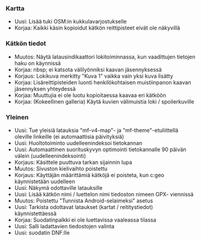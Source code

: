 
### Kartta
- Uusi: Lisää tuki OSM:in kukkulavarjostukselle
- Korjaa: Kaikki käsin kopioidut kätkön reittipisteet eivät ole näkyvillä

### Kätkön tiedot
- Muutos: Näytä latausindikaattori lokitoiminnassa, kun vaadittujen tietojen haku on käynnissä
- Korjaa: nbsp; ei katsota välilyönniksi kaavan jäsennyksessä
- Korjaus: Lokikuva merkitty "Kuva 1" vaikka vain yksi kuva lisätty
- Korjaa: Lisäreittipisteiden luonti henkilökohtaisen muistiinpanon kaavan jäsennyksen yhteydessä
- Korjaa: Muuttujia ei ole luotu kopioitaessa kaavaa eri kätköön
- Korjaa: (Kokeellinen galleria) Käytä kuvien välimuistia loki / spoilerkuville

### Yleinen
- Uusi: Tue yleisiä latauksia "mf-v4-map"- ja "mf-theme"-etuliittellä oleville linkeille (ei automaattisia päivityksiä)
- Uusi: Huoltotoiminto uudelleenindeksoi tietokannan
- Uusi: Automaattinen suorituskyvyn optimointi tietokannalle 90 päivän välein (uudelleenindeksointi)
- Korjaus: Käsittele puuttuva tarkan sijainnin lupa
- Muutos: Sivuston kielivaihto poistettu
- Korjaus: Käyttäjän määrittämiä kätköjä ei poisteta, kun c:geo käynnistetään uudelleen
- Uusi: Näkymä odottaville latauksille
- Uusi: Lisää kätkön nimi / luettelon nimi tiedoston nimeen GPX- viennissä
- Muutos: Poistettu "Tunnista Android-selaimeksi" asetus
- Uusi: Tarkista odottavat lataukset (kartat / reititystiedot) käynnistettäessä
- Korjaa: Suodatinpalkki ei ole luettavissa vaaleassa tilassa
- Uusi: Salli ladattavien tiedostojen valinta
- Uusi: suodatin DNF:lle

